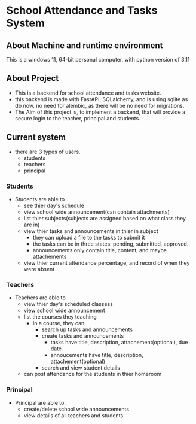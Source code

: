 # School Attendance and Tasks System

## About Machine and runtime environment
This is a windows 11, 64-bit personal computer, with python version of 3.11

## About Project
- This is a backend for school attendance and tasks
website. 
- this backend is made with FastAPI, SQLalchemy, and is using sqlite as db now. no need
for alembic, as there will be no need for migrations. 
- The Aim of this project is, to implement a
backend, that will provide a secure login to the teacher, principal and students.

## Current system
- there are 3 types of users.
  - students
  - teachers
  - principal

### Students
- Students are able to
  - see thier day's schedule
  - view school wide announcement(can contain attachments)
  - list thier subjects(subjects are assigned based on what class they are in)
  - view thier tasks and announcements in thier in subject
    - they can upload a file to the tasks to submit it
    - the tasks can be in three states: pending, submitted, approved.
    - announcements only contain title, content, and maybe attachements
  - view thier current attendance percentage, and record of when they were absent

### Teachers
- Teachers are able to
  - view thier day's scheduled classess
  - view school wide announcement
  - list the courses they teaching
    - in a course, they can
      - search up tasks and announcements
      - create tasks and announcements
        - tasks have title, description, attachement(optional), due date
        - annoucements have title, description, attachement(optional)
      - search and view student details
  - can post attendance for the students in thier homeroom

### Principal
- Principal are able to:
  - create/delete school wide announcements
  - view details of all teachers and students


